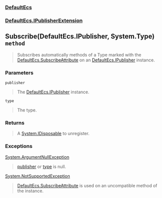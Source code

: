 ### [DefaultEcs](./DefaultEcs.md 'DefaultEcs')
### [DefaultEcs.IPublisherExtension](./DefaultEcs-IPublisherExtension.md 'DefaultEcs.IPublisherExtension')
## Subscribe(DefaultEcs.IPublisher, System.Type) `method`
>Subscribes automatically methods of a Type marked with the [DefaultEcs.SubscribeAttribute](./DefaultEcs-SubscribeAttribute.md 'DefaultEcs.SubscribeAttribute') on an [DefaultEcs.IPublisher](./DefaultEcs-IPublisher.md 'DefaultEcs.IPublisher') instance.
### Parameters

<a name='DefaultEcs-IPublisherExtension-Subscribe(DefaultEcs-IPublisher-_System-Type)-publisher'></a>
`publisher`
>The [DefaultEcs.IPublisher](./DefaultEcs-IPublisher.md 'DefaultEcs.IPublisher') instance.

<a name='DefaultEcs-IPublisherExtension-Subscribe(DefaultEcs-IPublisher-_System-Type)-type'></a>
`type`
>The type.
### Returns
>A [System.IDisposable](https://docs.microsoft.com/en-us/dotnet/api/System.IDisposable 'System.IDisposable') to unregister.
### Exceptions

[System.ArgumentNullException](https://docs.microsoft.com/en-us/dotnet/api/System.ArgumentNullException 'System.ArgumentNullException')
>[publisher](#DefaultEcs-IPublisherExtension-Subscribe(DefaultEcs-IPublisher-_System-Type)-publisher 'DefaultEcs.IPublisherExtension.Subscribe(DefaultEcs.IPublisher, System.Type).publisher') or [type](#DefaultEcs-IPublisherExtension-Subscribe(DefaultEcs-IPublisher-_System-Type)-type 'DefaultEcs.IPublisherExtension.Subscribe(DefaultEcs.IPublisher, System.Type).type') is null.

[System.NotSupportedException](https://docs.microsoft.com/en-us/dotnet/api/System.NotSupportedException 'System.NotSupportedException')
>[DefaultEcs.SubscribeAttribute](./DefaultEcs-SubscribeAttribute.md 'DefaultEcs.SubscribeAttribute') is used on an uncompatible method of the instance.
